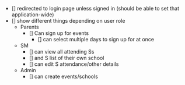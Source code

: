 - [] redirected to login page unless signed in (should be able to set that application-wide)
- [] show different things depending on user role
    - Parents
        - [] Can sign up for events
            - [] can select multiple days to sign up for at once
    - SM
        - [] can view all attending Ss
        - [] and S list of their own school
        - [] can edit S attendance/other details
    - Admin
        - [] can create events/schools